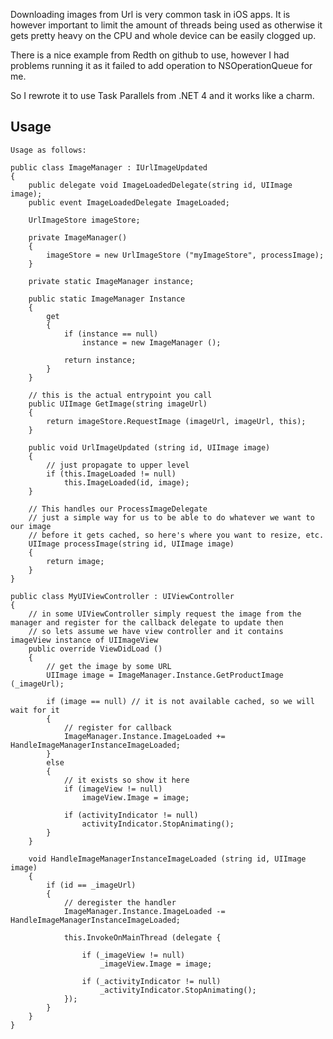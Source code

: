 
Downloading images from Url is very common task in iOS apps. It is however important to limit the amount of threads being used as otherwise it gets pretty heavy on the CPU and whole device can be easily clogged up.

There is a nice example from Redth on github to use, however I had problems running it as it failed to add operation to NSOperationQueue for me.

So I rewrote it to use Task Parallels from .NET 4 and it works like a charm.

Usage
-----

    Usage as follows:
    
    public class ImageManager : IUrlImageUpdated
    {
		public delegate void ImageLoadedDelegate(string id, UIImage image);
		public event ImageLoadedDelegate ImageLoaded;

		UrlImageStore imageStore;
		
        private ImageManager()
        {
			imageStore = new UrlImageStore ("myImageStore", processImage);						            
        }
						
		private static ImageManager instance;
		
		public static ImageManager Instance
		{
			get
			{
				if (instance == null)
					instance = new ImageManager ();
				
				return instance;
			}	
		}
		
		// this is the actual entrypoint you call
		public UIImage GetImage(string imageUrl)
		{
			return imageStore.RequestImage (imageUrl, imageUrl, this);
		}
			
		public void UrlImageUpdated (string id, UIImage image)
		{
			// just propagate to upper level
			if (this.ImageLoaded != null)
				this.ImageLoaded(id, image);
		}
		
		// This handles our ProcessImageDelegate
		// just a simple way for us to be able to do whatever we want to our image
		// before it gets cached, so here's where you want to resize, etc.
		UIImage processImage(string id, UIImage image)
		{
			return image;
		}		
    }
    
    public class MyUIViewController : UIViewController
    {
	    // in some UIViewController simply request the image from the manager and register for the callback delegate to update then
	    // so lets assume we have view controller and it contains imageView instance of UIImageView
	    public override ViewDidLoad ()
	    {
			// get the image by some URL
			UIImage image = ImageManager.Instance.GetProductImage (_imageUrl);	
			
			if (image == null) // it is not available cached, so we will wait for it
			{
				// register for callback
				ImageManager.Instance.ImageLoaded += HandleImageManagerInstanceImageLoaded;
			}
			else
			{
				// it exists so show it here
				if (imageView != null)
					imageView.Image = image;
				
				if (activityIndicator != null)
					activityIndicator.StopAnimating();
			}
	    }
	    
	    void HandleImageManagerInstanceImageLoaded (string id, UIImage image)
		{
			if (id == _imageUrl)
			{
				// deregister the handler
				ImageManager.Instance.ImageLoaded -= HandleImageManagerInstanceImageLoaded;
				
				this.InvokeOnMainThread (delegate {
					
					if (_imageView != null)
						_imageView.Image = image;
					
					if (_activityIndicator != null)
						_activityIndicator.StopAnimating();
				});
			}
		}
	}

